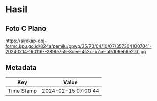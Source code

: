 # Hasil

## Foto C Plano

https://sirekap-obj-formc.kpu.go.id/824a/pemilu/ppwp/35/73/04/10/07/3573041007041-20240214-160116--289fe759-3dee-4c2c-b7ce-a9d09eb6e2a1.jpg


## Metadata

| Key        | Value               |
| ---------- | ------------------- |
| Time Stamp | 2024-02-15 07:00:44 |



